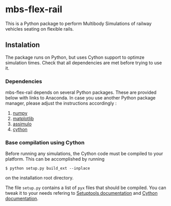 # mbs-flex-rail

This is a Python package to perform Multibody Simulations of railway vehicles seating on flexible rails.

## Instalation

The package runs on Python, but uses Cython support to optimze simulation times. Check that all 
dependencies are met before trying to use it.

### Dependencies

mbs-flex-rail depends on several Python packages. These are provided below with links to Anaconda. 
In case you use another Python package manager, please adjust the instructions accordingly :
1. [numpy](https://anaconda.org/anaconda/numpy) 
2. [matplotlib](https://anaconda.org/conda-forge/matplotlib)
3. [assimulo](https://anaconda.org/conda-forge/assimulo)
4. [cython](https://anaconda.org/conda-forge/cython)

### Base compilation using Cython

Before running any simulations, the Cython code must be compiled to your platform. This can be 
accomplished by running 

    $ python setup.py build_ext --inplace
    
on the installation root directory.
    
The file `setup.py` contains a list of `pyx` files that should be compiled. 
You can tweak it to your needs refering to  [Setuptools documentation](https://setuptools.pypa.io/en/latest/) 
and [Cython documentation](https://cython.readthedocs.io/en/latest/src/userguide/source_files_and_compilation.html).